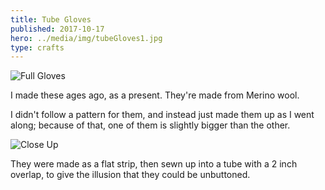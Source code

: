 ```yaml
---
title: Tube Gloves
published: 2017-10-17
hero: ../media/img/tubeGloves1.jpg
type: crafts
---
```


![Full Gloves](http://res.cloudinary.com/codogo/image/upload/c_limit,w_1000/a_270/v1511428218/23376873_10159553946490301_730935787_o_qiyp0b.jpg)

I made these ages ago, as a present. They're made from Merino wool.

I didn't follow a pattern for them, and instead just made them up as I went along; because of that, one of them is slightly bigger than the other.

![Close Up](http://res.cloudinary.com/codogo/image/upload/c_crop,w_1000,x_600,y_1400/a_270/c_limit,w_1000/v1511428218/23376873_10159553946490301_730935787_o_qiyp0b.jpg)

They were made as a flat strip, then sewn up into a tube with a 2 inch overlap, to give the illusion that they could be unbuttoned.
